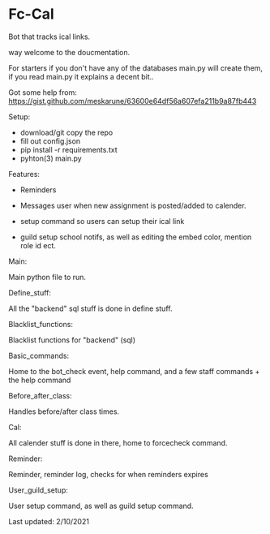 # Fc-Cal
Bot that tracks ical links.

way welcome to the doucmentation.

For starters if you don't have any of the databases main.py will create them, if you read main.py it explains a decent bit..

Got some help from: https://gist.github.com/meskarune/63600e64df56a607efa211b9a87fb443

Setup:
  - download/git copy the repo
  - fill out config.json
  - pip install -r requirements.txt
  - pyhton(3) main.py



Features:
- Reminders

- Messages user when new assignment is posted/added to calender. 

- setup command so users can setup their ical link

- guild setup school notifs, as well as editing the embed color, mention role id ect.


Main:

Main python file to run.

Define_stuff:

All the "backend" sql stuff is done in define stuff.

Blacklist_functions:

Blacklist functions for "backend" (sql)

Basic_commands:

Home to the bot_check event, help command, and a few staff commands + the help command

Before_after_class:

Handles before/after class times.

Cal:

All calender stuff is done in there, home to forcecheck command.

Reminder:

Reminder, reminder log, checks for when reminders expires

User_guild_setup:

User setup command, as well as guild setup command.

Last updated: 2/10/2021
